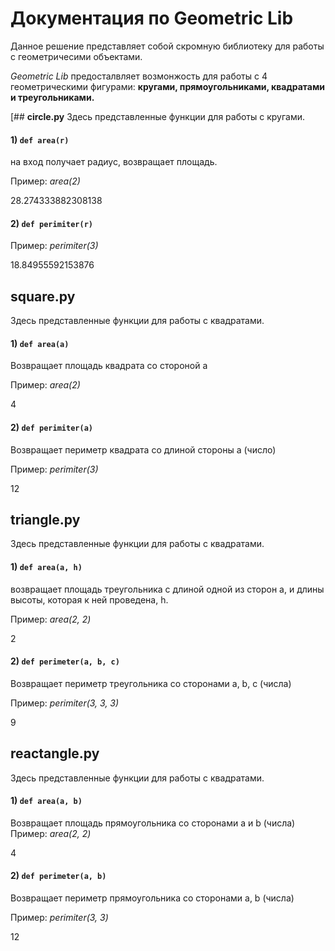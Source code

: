 # Документация по Geometric Lib
Данное решение представляет собой скромную библиотеку для работы с геометричесими объектами.

_Geometric Lib_ предосталвляет возмонжость для работы с 4 геометрическими фигурами: __кругами, прямоугольниками, квадратами и треугольниками.__

[##  **circle.py**
Здесь представленные функции для работы с кругами.
#### 1) **`def area(r)`**
на вход получает радиус, возвращает площадь.

Пример: _area(2)_

28.274333882308138

#### 2) **`def perimiter(r)`**

Пример: _perimiter(3)_

18.84955592153876

## **square.py**
Здесь представленные функции для работы с квадратами.
#### 1) **`def area(a)`**
Возвращает площадь квадрата со стороной a

Пример: _area(2)_

4

#### 2) **`def perimiter(a)`**
Возвращает периметр квадрата со длиной стороны a (число)

Пример: _perimiter(3)_

12

## **triangle.py**
Здесь представленные функции для работы с квадратами.
#### 1) **`def area(a, h)`**
возвращает площадь треугольника с длиной одной из сторон a, и длины высоты, которая к ней проведена, h.

Пример: _area(2, 2)_

2

#### 2) **`def perimeter(a, b, c)`**
Возвращает периметр треугольника со сторонами a, b, c (числа)

Пример: _perimiter(3, 3, 3)_

9

## **reactangle.py**
Здесь представленные функции для работы с квадратами.
#### 1) **`def area(a, b)`**
Возвращает площадь прямоугольника со сторонами a и b (числа)
Пример: _area(2, 2)_

4

#### 2) **`def perimeter(a, b)`**
Возвращает  периметр прямоугольника со сторонами a, b (числа)

Пример: _perimiter(3, 3)_

12